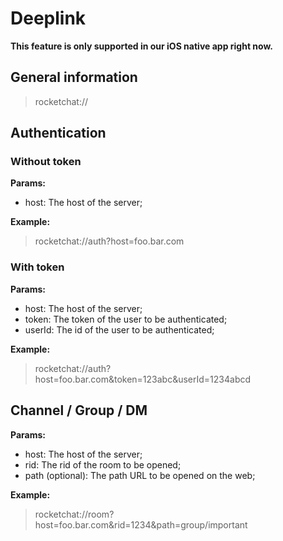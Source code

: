 # Deeplink

**This feature is only supported in our iOS native app right now.**

## General information

> rocketchat://

## Authentication

### Without token

**Params:**

- host: The host of the server;

**Example:**

> rocketchat://auth?host=foo.bar.com

### With token

**Params:**

- host: The host of the server;
- token: The token of the user to be authenticated;
- userId: The id of the user to be authenticated;

**Example:**

> rocketchat://auth?host=foo.bar.com&token=123abc&userId=1234abcd

## Channel / Group / DM

**Params:**

- host: The host of the server;
- rid: The rid of the room to be opened;
- path (optional): The path URL to be opened on the web;

**Example:**

> rocketchat://room?host=foo.bar.com&rid=1234&path=group/important
